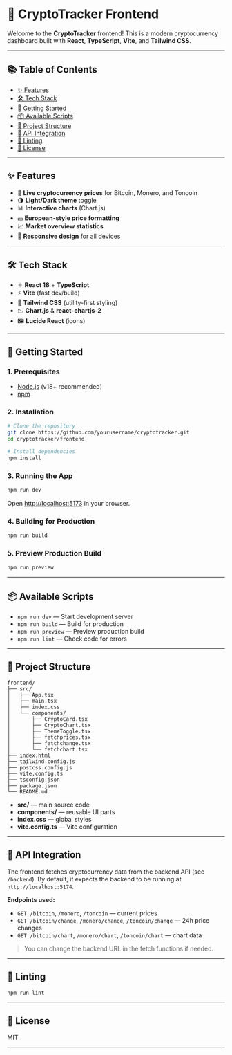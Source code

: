 # 🚀 CryptoTracker Frontend

Welcome to the **CryptoTracker** frontend!
This is a modern cryptocurrency dashboard built with **React**, **TypeScript**, **Vite**, and **Tailwind CSS**.

---

## 📚 Table of Contents

- [✨ Features](#-features)
- [🛠️ Tech Stack](#-tech-stack)
- [🚦 Getting Started](#-getting-started)
- [📦 Available Scripts](#-available-scripts)
- [🌳 Project Structure](#-project-structure)
- [🔌 API Integration](#-api-integration)
- [📝 Linting](#-linting)
- [📄 License](#-license)

---

## ✨ Features

- 💸 **Live cryptocurrency prices** for Bitcoin, Monero, and Toncoin
- 🌗 **Light/Dark theme** toggle
- 📊 **Interactive charts** (Chart.js)
- 💶 **European-style price formatting**
- 📈 **Market overview statistics**
- 📱 **Responsive design** for all devices

---

## 🛠️ Tech Stack

- ⚛️ **React 18** + **TypeScript**
- ⚡ **Vite** (fast dev/build)
- 🎨 **Tailwind CSS** (utility-first styling)
- 📉 **Chart.js** & **react-chartjs-2**
- 🖼️ **Lucide React** (icons)

---

## 🚦 Getting Started

### 1. Prerequisites

- [Node.js](https://nodejs.org/) (v18+ recommended)
- [npm](https://www.npmjs.com/)

### 2. Installation

```bash
# Clone the repository
git clone https://github.com/yourusername/cryptotracker.git
cd cryptotracker/frontend

# Install dependencies
npm install
```

### 3. Running the App

```bash
npm run dev
```
Open [http://localhost:5173](http://localhost:5173) in your browser.

### 4. Building for Production

```bash
npm run build
```

### 5. Preview Production Build

```bash
npm run preview
```

---

## 📦 Available Scripts

- `npm run dev` — Start development server
- `npm run build` — Build for production
- `npm run preview` — Preview production build
- `npm run lint` — Check code for errors

---

## 🌳 Project Structure

```
frontend/
├── src/
│   ├── App.tsx
│   ├── main.tsx
│   ├── index.css
│   └── components/
│       ├── CryptoCard.tsx
│       ├── CryptoChart.tsx
│       ├── ThemeToggle.tsx
│       ├── fetchprices.tsx
│       ├── fetchchange.tsx
│       └── fetchchart.tsx
├── index.html
├── tailwind.config.js
├── postcss.config.js
├── vite.config.ts
├── tsconfig.json
├── package.json
└── README.md
```

- **src/** — main source code
- **components/** — reusable UI parts
- **index.css** — global styles
- **vite.config.ts** — Vite configuration

---

## 🔌 API Integration

The frontend fetches cryptocurrency data from the backend API (see `/backend`).
By default, it expects the backend to be running at `http://localhost:5174`.

**Endpoints used:**
- `GET /bitcoin`, `/monero`, `/toncoin` — current prices
- `GET /bitcoin/change`, `/monero/change`, `/toncoin/change` — 24h price changes
- `GET /bitcoin/chart`, `/monero/chart`, `/toncoin/chart` — chart data

> You can change the backend URL in the fetch functions if needed.

---

## 📝 Linting

```bash
npm run lint
```

---

## 📄 License

MIT

---
